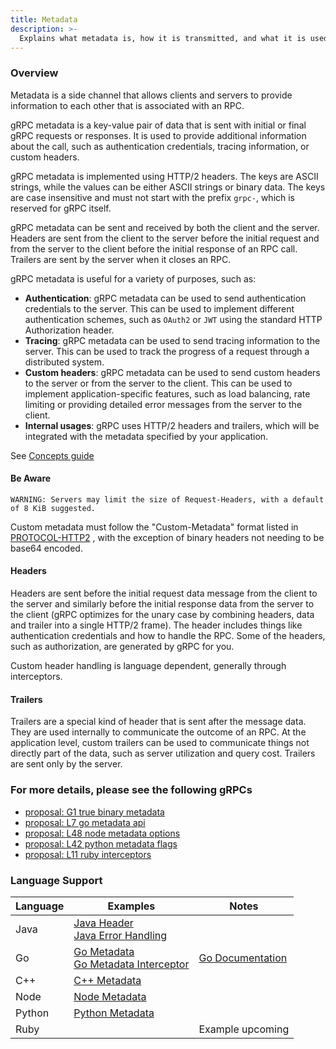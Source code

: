 ```yaml
---
title: Metadata
description: >-
  Explains what metadata is, how it is transmitted, and what it is used for.
---
```


### Overview

Metadata is a side channel that allows clients and servers to provide
information to each other that is associated with an RPC.

gRPC metadata is a key-value pair of data that is sent with initial or final
gRPC requests or responses. It is used to provide additional information about
the call, such as authentication credentials, tracing information, or custom
headers.

gRPC metadata is implemented using HTTP/2 headers. The keys are ASCII
strings, while the values can be either ASCII strings or binary data. The keys
are case insensitive
and must not start with the prefix `grpc-`, which is reserved for gRPC itself.

gRPC metadata can be sent and received by both the client and the server.
Headers are sent from the client to the server before the initial request and
from the server to the client before the initial response of an RPC call.
Trailers are sent by the server when it closes an RPC.

gRPC metadata is useful for a variety of purposes, such as:

* **Authentication**: gRPC metadata can be used to send authentication
  credentials to the server.
  This can be used to implement different authentication schemes, such as `OAuth2`
  or `JWT` using the standard HTTP Authorization header.
* **Tracing**: gRPC metadata can be used to send tracing information to the
  server.
  This can be used to track the progress of a request through a distributed
  system.
* **Custom headers**: gRPC metadata can be used to send custom headers to the
  server or from the server to the client.
  This can be used to implement application-specific features, such as load
  balancing, rate limiting or providing detailed error messages from the server
  to the client.
* **Internal usages**: gRPC uses HTTP/2 headers and trailers, which will be
  integrated with the metadata specified by your application.

See [Concepts guide](https://grpc.io/docs/guides/concepts.html#metadata)

#### Be Aware

```
WARNING: Servers may limit the size of Request-Headers, with a default of 8 KiB suggested.
```

Custom metadata must follow the "Custom-Metadata" format listed in
[PROTOCOL-HTTP2](https://github.com/grpc/grpc/blob/master/doc/PROTOCOL-HTTP2.md)
, with the exception of binary headers not needing to be base64 encoded.

#### Headers

Headers are sent before the initial request data message from the client to the
server and similarly before the initial response data from the server to the
client (gRPC optimizes for the unary case by combining headers, data and trailer
into a single HTTP/2 frame). The header includes things like authentication
credentials and how to handle the RPC. Some of the headers, such as
authorization, are generated by gRPC for you.

Custom header handling is language dependent, generally through interceptors.

#### Trailers

Trailers are a special kind of header that is sent after the message data. They
are used internally to communicate the outcome of an RPC. At the application
level, custom trailers can be used to communicate things not directly part of
the data, such as server utilization and query cost.  Trailers are sent only by
the server.  

### For more details, please see the following gRPCs

* [proposal: G1 true binary metadata][proposal G1]
* [proposal: L7 go metadata api][proposal L7]
* [proposal: L48 node metadata options][proposal L48]
* [proposal: L42 python metadata flags][proposal L42]
* [proposal: L11 ruby interceptors][proposal L11]

### Language Support

| Language | Examples                                   | Notes              |
|----------|--------------------------------------------|--------------------|
| Java     | [Java Header]<br>[Java Error Handling]     |                    |
| Go       | [Go Metadata]<br>[Go Metadata Interceptor] | [Go Documentation] |
| C++      | [C++ Metadata]                             |                    |
| Node     | [Node Metadata]                            |                    |
| Python   | [Python Metadata]                          |                    |
| Ruby     |                                            | Example upcoming   |

[proposal L7]: https://github.com/grpc/proposal/blob/7c05212d14f4abef5f74f71695f95ba8dd3f7dd3/L7-go-metadata-api.md

[proposal G1]: https://github.com/grpc/proposal/blob/7c05212d14f4abef5f74f71695f95ba8dd3f7dd3/G1-true-binary-metadata.md

[proposal L48]: https://github.com/grpc/proposal/blob/7c05212d14f4abef5f74f71695f95ba8dd3f7dd3/L48-node-metadata-options.md

[proposal L42]: https://github.com/grpc/proposal/blob/7c05212d14f4abef5f74f71695f95ba8dd3f7dd3/L42-python-metadata-flags.md

[proposal L11]: https://github.com/grpc/proposal/blob/7c05212d14f4abef5f74f71695f95ba8dd3f7dd3/L11-ruby-interceptors.md

[Java Header]: https://github.com/grpc/grpc-java/tree/master/examples/src/main/java/io/grpc/examples/header

[Java Error Handling]: https://github.com/grpc/grpc-java/tree/master/examples/src/main/java/io/grpc/examples/errorhandling

[Node Metadata]: https://github.com/grpc/grpc-node/tree/master/examples/metadata

[Go Metadata]: https://github.com/grpc/grpc-go/tree/master/examples/features/metadata

[Go Metadata interceptor]: https://github.com/grpc/grpc-go/tree/master/examples/features/metadata_interceptor

[C++ Metadata]: https://github.com/grpc/grpc/tree/master/examples/cpp/metadata

[Python Metadata]: https://github.com/grpc/grpc/tree/master/examples/python/metadata

[Go Documentation]: https://github.com/grpc/grpc-go/blob/master/Documentation/grpc-metadata.md